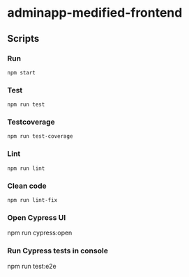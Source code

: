 # adminapp-medified-frontend

## Scripts

### Run
`npm start`

### Test
`npm run test`

### Testcoverage
`npm run test-coverage`

### Lint
`npm run lint`

### Clean code
`npm run lint-fix`

### Open Cypress UI
npm run cypress:open

### Run Cypress tests in console
npm run test:e2e
